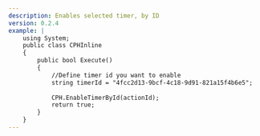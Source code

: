 ```yaml
---
description: Enables selected timer, by ID
version: 0.2.4
example: |
    using System;
    public class CPHInline
    {
        public bool Execute()
        {
            //Define timer id you want to enable
            string timerId = "4fcc2d13-9bcf-4c18-9d91-821a15f4b6e5";
            
            CPH.EnableTimerById(actionId);
            return true;
        }
    }
---
```


